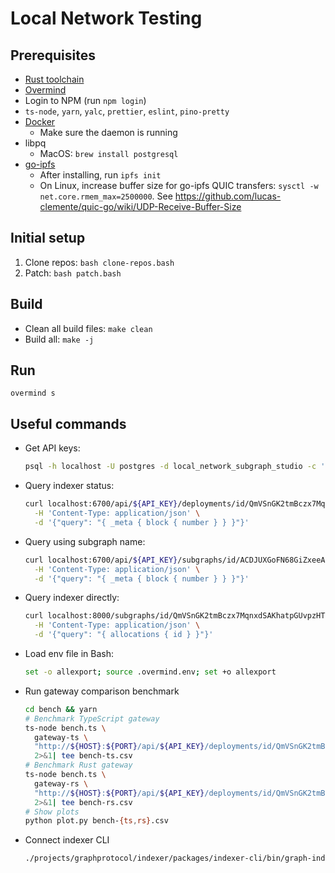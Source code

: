 # Local Network Testing

## Prerequisites

- [Rust toolchain](https://rustup.rs/)
- [Overmind](https://github.com/DarthSim/overmind)
- Login to NPM (run `npm login`)
- `ts-node`, `yarn`, `yalc`, `prettier`, `eslint`, `pino-pretty`
- [Docker](https://www.docker.com/get-started)
  - Make sure the daemon is running
- libpq
  - MacOS: `brew install postgresql`
- [go-ipfs](https://github.com/ipfs/go-ipfs)
  - After installing, run `ipfs init`
  - On Linux, increase buffer size for go-ipfs QUIC transfers: `sysctl -w net.core.rmem_max=2500000`. See https://github.com/lucas-clemente/quic-go/wiki/UDP-Receive-Buffer-Size

## Initial setup

1. Clone repos: `bash clone-repos.bash`
2. Patch: `bash patch.bash`

## Build

- Clean all build files: `make clean`
- Build all: `make -j`

## Run

`overmind s`

## Useful commands

- Get API keys:
  ```bash
  psql -h localhost -U postgres -d local_network_subgraph_studio -c 'SELECT * FROM "ApiKeys";'
  ```

- Query indexer status:
  ```bash
  curl localhost:6700/api/${API_KEY}/deployments/id/QmVSnGK2tmBczx7MqnxdSAKhatpGUvpzHTsg8WE58Wakd7 \
    -H 'Content-Type: application/json' \
    -d '{"query": "{ _meta { block { number } } }"}'
  ```

- Query using subgraph name:
  ```bash
  curl localhost:6700/api/${API_KEY}/subgraphs/id/ACDJUXGoFN68GiZxeeAbqqxLoQe2dstdJawR4BMgZgVR \
    -H 'Content-Type: application/json' \
    -d '{"query": "{ _meta { block { number } } }"}'
  ```

- Query indexer directly:
  ```bash
  curl localhost:8000/subgraphs/id/QmVSnGK2tmBczx7MqnxdSAKhatpGUvpzHTsg8WE58Wakd7 \
    -H 'Content-Type: application/json' \
    -d '{"query": "{ allocations { id } }"}'
  ```

- Load env file in Bash:
  ```bash
  set -o allexport; source .overmind.env; set +o allexport
  ```

- Run gateway comparison benchmark
  ```bash
  cd bench && yarn
  # Benchmark TypeScript gateway
  ts-node bench.ts \
    gateway-ts \
    "http://${HOST}:${PORT}/api/${API_KEY}/deployments/id/QmVSnGK2tmBczx7MqnxdSAKhatpGUvpzHTsg8WE58Wakd7" \
    2>&1| tee bench-ts.csv
  # Benchmark Rust gateway
  ts-node bench.ts \
    gateway-rs \
    "http://${HOST}:${PORT}/api/${API_KEY}/deployments/id/QmVSnGK2tmBczx7MqnxdSAKhatpGUvpzHTsg8WE58Wakd7" \
    2>&1| tee bench-rs.csv
  # Show plots
  python plot.py bench-{ts,rs}.csv
  ```

- Connect indexer CLI
  ```bash
  ./projects/graphprotocol/indexer/packages/indexer-cli/bin/graph-indexer indexer connect http://localhost:18000
  ```
